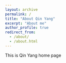```yaml
---
layout: archive
permalink: /
title: "About Qin Yang"
excerpt: "About me"
author_profile: true
redirect_from: 
  - /about/
  - /about.html
---
```


This is Qin Yang home page

